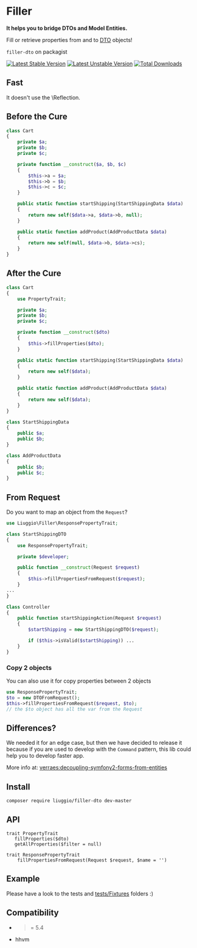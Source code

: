 Filler
======

**It helps you to bridge DTOs and Model Entities.**

Fill or retrieve properties from and to [DTO](http://en.wikipedia.org/wiki/Data_transfer_object) objects!

`filler-dto` on packagist

[![Latest Stable Version](https://poser.pugx.org/liuggio/filler-dto/version.svg)](https://packagist.org/packages/liuggio/filler-dto) [![Latest Unstable Version](https://poser.pugx.org/liuggio/filler-dto/v/unstable.svg)](//packagist.org/packages/liuggio/filler-dto) [![Total Downloads](https://poser.pugx.org/liuggio/filler-dto/downloads.svg)](https://packagist.org/packages/liuggio/filler-dto)

## Fast

It doesn't use the \Reflection.

## Before the Cure

``` php
class Cart
{
    private $a;
    private $b;
    private $c;

    private function __construct($a, $b, $c)
    {
        $this->a = $a;
        $this->b = $b;
        $this->c = $c;
    }

    public static function startShipping(StartShippingData $data)
    {
        return new self($data->a, $data->b, null);
    }

    public static function addProduct(AddProductData $data)
    {
        return new self(null, $data->b, $data->cs);
    }
}
```

## After the Cure

``` php
class Cart
{
    use PropertyTrait;

    private $a;
    private $b;
    private $c;

    private function __construct($dto)
    {
        $this->fillProperties($dto);
    }

    public static function startShipping(StartShippingData $data)
    {
        return new self($data);
    }

    public static function addProduct(AddProductData $data)
    {
        return new self($data);
    }
}

class StartShippingData
{
    public $a;
    public $b;
}

class AddProductData
{
    public $b;
    public $c;
}
```

## From Request

Do you want to map an object from the `Request`?

``` php
use Liuggio\Filler\ResponsePropertyTrait;

class StartShippingDTO
{
    use ResponsePropertyTrait;

    private $developer;

    public function __construct(Request $request)
    {
        $this->fillPropertiesFromRequest($request);
    }
...
}

Class Controller
{
    public function startShippingAction(Request $request)
    {
        $startShipping = new StartShippingDTO($request);

        if ($this->isValid($startShipping)) ...
    }
}
```

### Copy 2 objects

You can also use it for copy properties between 2 objects

``` php
use ResponsePropertyTrait;
$to = new DTOFromRequest();
$this->fillPropertiesFromRequest($request, $to);
// the $to object has all the var from the Request
```

## Differences?

We needed it for an edge case,
but then we have decided to release it  because
if you are used to develop with the `Command` pattern, this lib could help you to develop faster app.

More info at: [verraes:decoupling-symfony2-forms-from-entities](http://verraes.net/2013/04/decoupling-symfony2-forms-from-entities/)

## Install

`composer require liuggio/filler-dto dev-master`

## API

```
trait PropertyTrait
   fillProperties($dto)
   getAllProperties($filter = null)

trait ResponsePropertyTrait
    fillPropertiesFromRequest(Request $request, $name = '')
```

## Example

Please have a look to the tests and [tests/Fixtures](./tests) folders :)

## Compatibility

- >= 5.4
- hhvm
